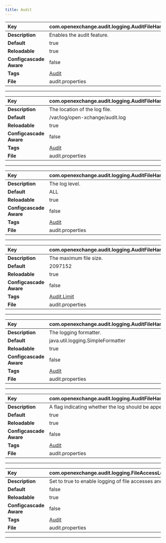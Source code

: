```yaml
---
title: Audit
---
```


| __Key__ | com.openexchange.audit.logging.AuditFileHandler.enabled |
|:----------------|:--------|
| __Description__ | Enables the audit feature.<br> |
| __Default__ | true |
| __Reloadable__ | true |
| __Configcascade Aware__ | false |
| __Tags__ | <a href="https://documentation.open-xchange.com/latest/middleware/configuration/tags/Audit.html">Audit</a> |
| __File__ | audit.properties |

---
| __Key__ | com.openexchange.audit.logging.AuditFileHandler.pattern |
|:----------------|:--------|
| __Description__ | The location of the log file.<br> |
| __Default__ | /var/log/open-xchange/audit.log |
| __Reloadable__ | true |
| __Configcascade Aware__ | false |
| __Tags__ | <a href="https://documentation.open-xchange.com/latest/middleware/configuration/tags/Audit.html">Audit</a> |
| __File__ | audit.properties |

---
| __Key__ | com.openexchange.audit.logging.AuditFileHandler.level |
|:----------------|:--------|
| __Description__ | The log level.<br> |
| __Default__ | ALL |
| __Reloadable__ | true |
| __Configcascade Aware__ | false |
| __Tags__ | <a href="https://documentation.open-xchange.com/latest/middleware/configuration/tags/Audit.html">Audit</a> |
| __File__ | audit.properties |

---
| __Key__ | com.openexchange.audit.logging.AuditFileHandler.limit |
|:----------------|:--------|
| __Description__ | The maximum file size.<br> |
| __Default__ | 2097152 |
| __Reloadable__ | true |
| __Configcascade Aware__ | false |
| __Tags__ | <a href="https://documentation.open-xchange.com/latest/middleware/configuration/tags/Audit.html">Audit</a>,<a href="https://documentation.open-xchange.com/latest/middleware/configuration/tags/Limit.html">Limit</a> |
| __File__ | audit.properties |

---
| __Key__ | com.openexchange.audit.logging.AuditFileHandler.formatter |
|:----------------|:--------|
| __Description__ | The logging formatter.<br> |
| __Default__ | java.util.logging.SimpleFormatter |
| __Reloadable__ | true |
| __Configcascade Aware__ | false |
| __Tags__ | <a href="https://documentation.open-xchange.com/latest/middleware/configuration/tags/Audit.html">Audit</a> |
| __File__ | audit.properties |

---
| __Key__ | com.openexchange.audit.logging.AuditFileHandler.append |
|:----------------|:--------|
| __Description__ | A flag indicating whether the log should be appended or not.<br> |
| __Default__ | true |
| __Reloadable__ | true |
| __Configcascade Aware__ | false |
| __Tags__ | <a href="https://documentation.open-xchange.com/latest/middleware/configuration/tags/Audit.html">Audit</a> |
| __File__ | audit.properties |

---
| __Key__ | com.openexchange.audit.logging.FileAccessLogging.enabled |
|:----------------|:--------|
| __Description__ | Set to true to enable logging of file accesses and downloads.<br> |
| __Default__ | false |
| __Reloadable__ | true |
| __Configcascade Aware__ | false |
| __Tags__ | <a href="https://documentation.open-xchange.com/latest/middleware/configuration/tags/Audit.html">Audit</a> |
| __File__ | audit.properties |

---

